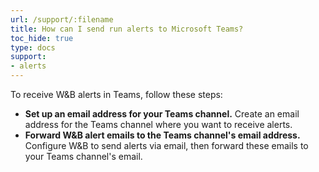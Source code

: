 ```yaml
---
url: /support/:filename
title: How can I send run alerts to Microsoft Teams?
toc_hide: true
type: docs
support:
- alerts
---
```

To receive W&B alerts in Teams, follow these steps:

- **Set up an email address for your Teams channel.** Create an email address for the Teams channel where you want to receive alerts.
- **Forward W&B alert emails to the Teams channel's email address.** Configure W&B to send alerts via email, then forward these emails to your Teams channel's email.
